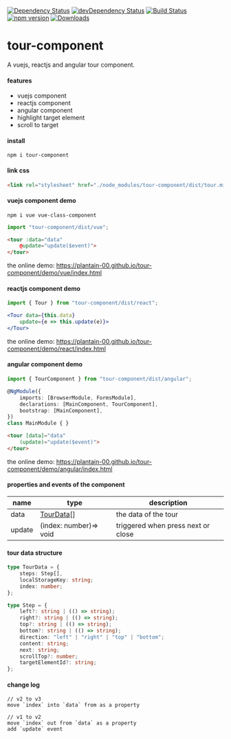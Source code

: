 [![Dependency Status](https://david-dm.org/plantain-00/tour-component.svg)](https://david-dm.org/plantain-00/tour-component)
[![devDependency Status](https://david-dm.org/plantain-00/tour-component/dev-status.svg)](https://david-dm.org/plantain-00/tour-component#info=devDependencies)
[![Build Status](https://travis-ci.org/plantain-00/tour-component.svg?branch=master)](https://travis-ci.org/plantain-00/tour-component)
[![npm version](https://badge.fury.io/js/tour-component.svg)](https://badge.fury.io/js/tour-component)
[![Downloads](https://img.shields.io/npm/dm/tour-component.svg)](https://www.npmjs.com/package/tour-component)

# tour-component
A vuejs, reactjs and angular tour component.

#### features

+ vuejs component
+ reactjs component
+ angular component
+ highlight target element
+ scroll to target

#### install

`npm i tour-component`

#### link css

```html
<link rel="stylesheet" href="./node_modules/tour-component/dist/tour.min.css" />
```

#### vuejs component demo

`npm i vue vue-class-component`

```ts
import "tour-component/dist/vue";
```

```html
<tour :data="data"
    @update="update($event)">
</tour>
```

the online demo: https://plantain-00.github.io/tour-component/demo/vue/index.html

#### reactjs component demo

```ts
import { Tour } from "tour-component/dist/react";
```

```jsx
<Tour data={this.data}
    update={e => this.update(e)}>
</Tour>
```

the online demo: https://plantain-00.github.io/tour-component/demo/react/index.html

#### angular component demo

```ts
import { TourComponent } from "tour-component/dist/angular";

@NgModule({
    imports: [BrowserModule, FormsModule],
    declarations: [MainComponent, TourComponent],
    bootstrap: [MainComponent],
})
class MainModule { }
```

```html
<tour [data]="data"
    (update)="update($event)">
</tour>
```

the online demo: https://plantain-00.github.io/tour-component/demo/angular/index.html

#### properties and events of the component

name | type | description
--- | --- | ---
data | [TourData](#tour-data-structure)[] | the data of the tour
update | (index: number)=> void | triggered when press next or close

#### tour data structure

```ts
type TourData = {
    steps: Step[],
    localStorageKey: string;
    index: number;
};

type Step = {
    left?: string | (() => string);
    right?: string | (() => string);
    top?: string | (() => string);
    bottom?: string | (() => string);
    direction: "left" | "right" | "top" | "bottom";
    content: string;
    next: string;
    scrollTop?: number;
    targetElementId?: string;
};
```

#### change log

```
// v2 to v3
move `index` into `data` from as a property
```

```
// v1 to v2
move `index` out from `data` as a property
add `update` event
```
